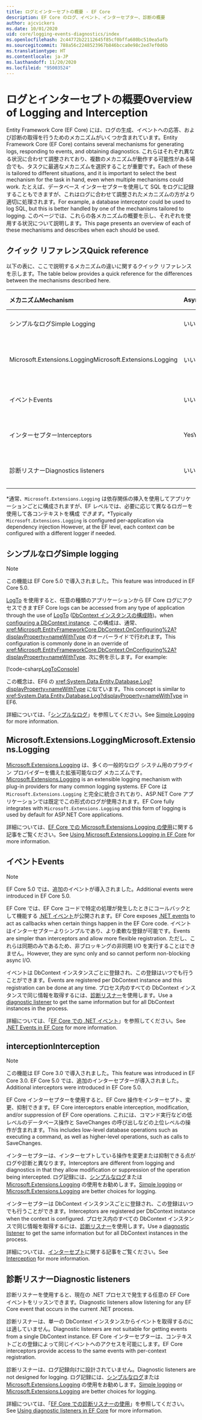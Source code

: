 ```yaml
---
title: ログとインターセプトの概要 - EF Core
description: EF Core のログ、イベント、インターセプター、診断の概要
author: ajcvickers
ms.date: 10/01/2020
uid: core/logging-events-diagnostics/index
ms.openlocfilehash: 2c44772b22112645f85cf0bffa680bc510ea5afb
ms.sourcegitcommit: 788a56c2248523967b846bcca0e98c2ed7ef0d6b
ms.translationtype: HT
ms.contentlocale: ja-JP
ms.lasthandoff: 11/20/2020
ms.locfileid: "95003524"
---
```

# <a name="overview-of-logging-and-interception"></a><span data-ttu-id="f306e-103">ログとインターセプトの概要</span><span class="sxs-lookup"><span data-stu-id="f306e-103">Overview of Logging and Interception</span></span>

<span data-ttu-id="f306e-104">Entity Framework Core (EF Core) には、ログの生成、イベントへの応答、および診断の取得を行うためのメカニズムがいくつか含まれています。</span><span class="sxs-lookup"><span data-stu-id="f306e-104">Entity Framework Core (EF Core) contains several mechanisms for generating logs, responding to events, and obtaining diagnostics.</span></span> <span data-ttu-id="f306e-105">これらはそれぞれ異なる状況に合わせて調整されており、複数のメカニズムが動作する可能性がある場合でも、タスクに最適なメカニズムを選択することが重要です。</span><span class="sxs-lookup"><span data-stu-id="f306e-105">Each of these is tailored to different situations, and it is important to select the best mechanism for the task in hand, even when multiple mechanisms could work.</span></span> <span data-ttu-id="f306e-106">たとえば、データベース インターセプターを使用して SQL をログに記録することもできますが、これはログに合わせて調整されたメカニズムの方がより適切に処理されます。</span><span class="sxs-lookup"><span data-stu-id="f306e-106">For example, a database interceptor could be used to log SQL, but this is better handled by one of the mechanisms tailored to logging.</span></span> <span data-ttu-id="f306e-107">このページでは、これらの各メカニズムの概要を示し、それぞれを使用する状況について説明します。</span><span class="sxs-lookup"><span data-stu-id="f306e-107">This page presents an overview of each of these mechanisms and describes when each should be used.</span></span>

## <a name="quick-reference"></a><span data-ttu-id="f306e-108">クイック リファレンス</span><span class="sxs-lookup"><span data-stu-id="f306e-108">Quick reference</span></span>

<span data-ttu-id="f306e-109">以下の表に、ここで説明するメカニズムの違いに関するクイック リファレンスを示します。</span><span class="sxs-lookup"><span data-stu-id="f306e-109">The table below provides a quick reference for the differences between the mechanisms described here.</span></span>

| <span data-ttu-id="f306e-110">メカニズム</span><span class="sxs-lookup"><span data-stu-id="f306e-110">Mechanism</span></span> |  <span data-ttu-id="f306e-111">Async</span><span class="sxs-lookup"><span data-stu-id="f306e-111">Async</span></span> | <span data-ttu-id="f306e-112">Scope</span><span class="sxs-lookup"><span data-stu-id="f306e-112">Scope</span></span> | <span data-ttu-id="f306e-113">登録済み</span><span class="sxs-lookup"><span data-stu-id="f306e-113">Registered</span></span> | <span data-ttu-id="f306e-114">使用目的</span><span class="sxs-lookup"><span data-stu-id="f306e-114">Intended use</span></span>
|:----------|--------|-------|------------|-------------
| <span data-ttu-id="f306e-115">シンプルなログ</span><span class="sxs-lookup"><span data-stu-id="f306e-115">Simple Logging</span></span> | <span data-ttu-id="f306e-116">いいえ</span><span class="sxs-lookup"><span data-stu-id="f306e-116">No</span></span> | <span data-ttu-id="f306e-117">コンテキストごと</span><span class="sxs-lookup"><span data-stu-id="f306e-117">Per context</span></span> | <span data-ttu-id="f306e-118">コンテキスト構成</span><span class="sxs-lookup"><span data-stu-id="f306e-118">Context configuration</span></span> | <span data-ttu-id="f306e-119">開発時のログ</span><span class="sxs-lookup"><span data-stu-id="f306e-119">Development-time logging</span></span>
| <span data-ttu-id="f306e-120">Microsoft.Extensions.Logging</span><span class="sxs-lookup"><span data-stu-id="f306e-120">Microsoft.Extensions.Logging</span></span> | <span data-ttu-id="f306e-121">いいえ</span><span class="sxs-lookup"><span data-stu-id="f306e-121">No</span></span> | <span data-ttu-id="f306e-122">コンテキストごと\*</span><span class="sxs-lookup"><span data-stu-id="f306e-122">Per context\*</span></span> | <span data-ttu-id="f306e-123">D.I.</span><span class="sxs-lookup"><span data-stu-id="f306e-123">D.I.</span></span> <span data-ttu-id="f306e-124">またはコンテキスト構成</span><span class="sxs-lookup"><span data-stu-id="f306e-124">or context configuration</span></span> | <span data-ttu-id="f306e-125">本番環境のログ</span><span class="sxs-lookup"><span data-stu-id="f306e-125">Production logging</span></span>
| <span data-ttu-id="f306e-126">イベント</span><span class="sxs-lookup"><span data-stu-id="f306e-126">Events</span></span> | <span data-ttu-id="f306e-127">いいえ</span><span class="sxs-lookup"><span data-stu-id="f306e-127">No</span></span> | <span data-ttu-id="f306e-128">コンテキストごと</span><span class="sxs-lookup"><span data-stu-id="f306e-128">Per context</span></span> | <span data-ttu-id="f306e-129">時間指定なし</span><span class="sxs-lookup"><span data-stu-id="f306e-129">Any time</span></span> | <span data-ttu-id="f306e-130">EF イベントへの応答</span><span class="sxs-lookup"><span data-stu-id="f306e-130">Reacting to EF events</span></span>
| <span data-ttu-id="f306e-131">インターセプター</span><span class="sxs-lookup"><span data-stu-id="f306e-131">Interceptors</span></span> | <span data-ttu-id="f306e-132">Yes</span><span class="sxs-lookup"><span data-stu-id="f306e-132">Yes</span></span> | <span data-ttu-id="f306e-133">コンテキストごと</span><span class="sxs-lookup"><span data-stu-id="f306e-133">Per context</span></span> | <span data-ttu-id="f306e-134">コンテキスト構成</span><span class="sxs-lookup"><span data-stu-id="f306e-134">Context configuration</span></span> | <span data-ttu-id="f306e-135">EF 操作の取り扱い</span><span class="sxs-lookup"><span data-stu-id="f306e-135">Manipulating EF operations</span></span>
| <span data-ttu-id="f306e-136">診断リスナー</span><span class="sxs-lookup"><span data-stu-id="f306e-136">Diagnostics listeners</span></span> | <span data-ttu-id="f306e-137">いいえ</span><span class="sxs-lookup"><span data-stu-id="f306e-137">No</span></span> | <span data-ttu-id="f306e-138">プロセス</span><span class="sxs-lookup"><span data-stu-id="f306e-138">Process</span></span> | <span data-ttu-id="f306e-139">グローバル</span><span class="sxs-lookup"><span data-stu-id="f306e-139">Globally</span></span> | <span data-ttu-id="f306e-140">アプリケーション診断</span><span class="sxs-lookup"><span data-stu-id="f306e-140">Application diagnostics</span></span>

<span data-ttu-id="f306e-141">\*通常、`Microsoft.Extensions.Logging` は依存関係の挿入を使用してアプリケーションごとに構成されますが、EF レベルでは、必要に応じて異なるロガーを使用して各コンテキストを構成 _できます_。</span><span class="sxs-lookup"><span data-stu-id="f306e-141">\*Typically `Microsoft.Extensions.Logging` is configured per-application via dependency injection However, at the EF level, each context _can_ be configured with a different logger if needed.</span></span>

## <a name="simple-logging"></a><span data-ttu-id="f306e-142">シンプルなログ</span><span class="sxs-lookup"><span data-stu-id="f306e-142">Simple logging</span></span>

> [!NOTE]
> <span data-ttu-id="f306e-143">この機能は EF Core 5.0 で導入されました。</span><span class="sxs-lookup"><span data-stu-id="f306e-143">This feature was introduced in EF Core 5.0.</span></span>

<span data-ttu-id="f306e-144">[LogTo](https://github.com/dotnet/efcore/blob/ec3df8fd7e4ea4ebeebfa747619cef37b23ab2c6/src/EFCore/DbContextOptionsBuilder.cs#L135) を使用すると、任意の種類のアプリケーションから EF Core ログにアクセスできます</span><span class="sxs-lookup"><span data-stu-id="f306e-144">EF Core logs can be accessed from any type of application through the use of [LogTo](https://github.com/dotnet/efcore/blob/ec3df8fd7e4ea4ebeebfa747619cef37b23ab2c6/src/EFCore/DbContextOptionsBuilder.cs#L135)</span></span> <!-- Issue #2748 <xref:Microsoft.EntityFrameworkCore.DbContextOptionsBuilder.LogTo%2A> --> <span data-ttu-id="f306e-145">([DbContext インスタンスの構成時](xref:core/dbcontext-configuration/index))。</span><span class="sxs-lookup"><span data-stu-id="f306e-145">when [configuring a DbContext instance](xref:core/dbcontext-configuration/index).</span></span> <span data-ttu-id="f306e-146">この構成は、通常、<xref:Microsoft.EntityFrameworkCore.DbContext.OnConfiguring%2A?displayProperty=nameWithType> のオーバーライドで行われます。</span><span class="sxs-lookup"><span data-stu-id="f306e-146">This configuration is commonly done in an override of <xref:Microsoft.EntityFrameworkCore.DbContext.OnConfiguring%2A?displayProperty=nameWithType>.</span></span> <span data-ttu-id="f306e-147">次に例を示します。</span><span class="sxs-lookup"><span data-stu-id="f306e-147">For example:</span></span>

<!--
    protected override void OnConfiguring(DbContextOptionsBuilder optionsBuilder)
        => optionsBuilder.LogTo(Console.WriteLine);
-->
[!code-csharp[LogToConsole](../../../samples/core/Miscellaneous/Logging/SimpleLogging/Program.cs?name=LogToConsole)]

<span data-ttu-id="f306e-148">この概念は、EF6 の <xref:System.Data.Entity.Database.Log?displayProperty=nameWithType> に似ています。</span><span class="sxs-lookup"><span data-stu-id="f306e-148">This concept is similar to <xref:System.Data.Entity.Database.Log?displayProperty=nameWithType> in EF6.</span></span>

<span data-ttu-id="f306e-149">詳細については、「[シンプルなログ](xref:core/logging-events-diagnostics/simple-logging)」を参照してください。</span><span class="sxs-lookup"><span data-stu-id="f306e-149">See [Simple Logging](xref:core/logging-events-diagnostics/simple-logging) for more information.</span></span>

## <a name="microsoftextensionslogging"></a><span data-ttu-id="f306e-150">Microsoft.Extensions.Logging</span><span class="sxs-lookup"><span data-stu-id="f306e-150">Microsoft.Extensions.Logging</span></span>

<span data-ttu-id="f306e-151">[Microsoft.Extensions.Logging](/dotnet/core/extensions/logging) は、多くの一般的なログ システム用のプラグイン プロバイダーを備えた拡張可能なログ メカニズムです。</span><span class="sxs-lookup"><span data-stu-id="f306e-151">[Microsoft.Extensions.Logging](/dotnet/core/extensions/logging) is an extensible logging mechanism with plug-in providers for many common logging systems.</span></span> <span data-ttu-id="f306e-152">EF Core は `Microsoft.Extensions.Logging` と完全に統合されており、ASP.NET Core アプリケーションでは既定でこの形式のログが使用されます。</span><span class="sxs-lookup"><span data-stu-id="f306e-152">EF Core fully integrates with `Microsoft.Extensions.Logging` and this form of logging is used by default for ASP.NET Core applications.</span></span>

<span data-ttu-id="f306e-153">詳細については、[EF Core での Microsoft.Extensions.Logging の使用](xref:core/logging-events-diagnostics/extensions-logging)に関する記事をご覧ください。</span><span class="sxs-lookup"><span data-stu-id="f306e-153">See [Using Microsoft.Extensions.Logging in EF Core](xref:core/logging-events-diagnostics/extensions-logging) for more information.</span></span>

## <a name="events"></a><span data-ttu-id="f306e-154">イベント</span><span class="sxs-lookup"><span data-stu-id="f306e-154">Events</span></span>

> [!NOTE]
> <span data-ttu-id="f306e-155">EF Core 5.0 では、追加のイベントが導入されました。</span><span class="sxs-lookup"><span data-stu-id="f306e-155">Additional events were introduced in EF Core 5.0.</span></span>

<span data-ttu-id="f306e-156">EF Core では、EF Core コードで特定の処理が発生したときにコールバックとして機能する [.NET イベント](/dotnet/standard/events/)が公開されます。</span><span class="sxs-lookup"><span data-stu-id="f306e-156">EF Core exposes [.NET events](/dotnet/standard/events/) to act as callbacks when certain things happen in the EF Core code.</span></span> <span data-ttu-id="f306e-157">イベントはインターセプターよりシンプルであり、より柔軟な登録が可能です。</span><span class="sxs-lookup"><span data-stu-id="f306e-157">Events are simpler than interceptors and allow more flexible registration.</span></span> <span data-ttu-id="f306e-158">ただし、これらは同期のみであるため、非ブロッキングの非同期 I/O を実行することはできません。</span><span class="sxs-lookup"><span data-stu-id="f306e-158">However, they are sync only and so cannot perform non-blocking async I/O.</span></span>

<span data-ttu-id="f306e-159">イベントは DbContext インスタンスごとに登録され、この登録はいつでも行うことができます。</span><span class="sxs-lookup"><span data-stu-id="f306e-159">Events are registered per DbContext instance and this registration can be done at any time.</span></span> <span data-ttu-id="f306e-160">プロセス内のすべての DbContext インスタンスで同じ情報を取得するには、[診断リスナー](xref:core/logging-events-diagnostics/diagnostic-listeners)を使用します。</span><span class="sxs-lookup"><span data-stu-id="f306e-160">Use a [diagnostic listener](xref:core/logging-events-diagnostics/diagnostic-listeners) to get the same information but for all DbContext instances in the process.</span></span>

<span data-ttu-id="f306e-161">詳細については、「[EF Core での .NET イベント](xref:core/logging-events-diagnostics/events)」を参照してください。</span><span class="sxs-lookup"><span data-stu-id="f306e-161">See [.NET Events in EF Core](xref:core/logging-events-diagnostics/events) for more information.</span></span>

## <a name="interception"></a><span data-ttu-id="f306e-162">interception</span><span class="sxs-lookup"><span data-stu-id="f306e-162">Interception</span></span>

> [!NOTE]
> <span data-ttu-id="f306e-163">この機能は EF Core 3.0 で導入されました。</span><span class="sxs-lookup"><span data-stu-id="f306e-163">This feature was introduced in EF Core 3.0.</span></span> <span data-ttu-id="f306e-164">EF Core 5.0 では、追加のインターセプターが導入されました。</span><span class="sxs-lookup"><span data-stu-id="f306e-164">Additional interceptors were introduced in EF Core 5.0.</span></span>

<span data-ttu-id="f306e-165">EF Core インターセプターを使用すると、EF Core 操作をインターセプト、変更、抑制できます。</span><span class="sxs-lookup"><span data-stu-id="f306e-165">EF Core interceptors enable interception, modification, and/or suppression of EF Core operations.</span></span> <span data-ttu-id="f306e-166">これには、コマンド実行などの低レベルのデータベース操作と SaveChanges の呼び出しなどの上位レベルの操作が含まれます。</span><span class="sxs-lookup"><span data-stu-id="f306e-166">This includes low-level database operations such as executing a command, as well as higher-level operations, such as calls to SaveChanges.</span></span>

<span data-ttu-id="f306e-167">インターセプターは、インターセプトしている操作を変更または抑制できる点がログや診断と異なります。</span><span class="sxs-lookup"><span data-stu-id="f306e-167">Interceptors are different from logging and diagnostics in that they allow modification or suppression of the operation being intercepted.</span></span> <span data-ttu-id="f306e-168">ログ記録には、[シンプルなログ](xref:core/logging-events-diagnostics/simple-logging)または [Microsoft.Extensions.Logging](xref:core/logging-events-diagnostics/extensions-logging) の使用をお勧めします。</span><span class="sxs-lookup"><span data-stu-id="f306e-168">[Simple logging](xref:core/logging-events-diagnostics/simple-logging) or [Microsoft.Extensions.Logging](xref:core/logging-events-diagnostics/extensions-logging) are better choices for logging.</span></span>

<span data-ttu-id="f306e-169">インターセプターは DbContext インスタンスごとに登録され、この登録はいつでも行うことができます。</span><span class="sxs-lookup"><span data-stu-id="f306e-169">Interceptors are registered per DbContext instance when the context is configured.</span></span> <span data-ttu-id="f306e-170">プロセス内のすべての DbContext インスタンスで同じ情報を取得するには、[診断リスナー](xref:core/logging-events-diagnostics/diagnostic-listeners)を使用します。</span><span class="sxs-lookup"><span data-stu-id="f306e-170">Use a [diagnostic listener](xref:core/logging-events-diagnostics/diagnostic-listeners) to get the same information but for all DbContext instances in the process.</span></span>

<span data-ttu-id="f306e-171">詳細については、[インターセプト](xref:core/logging-events-diagnostics/interceptors)に関する記事をご覧ください。</span><span class="sxs-lookup"><span data-stu-id="f306e-171">See [Interception](xref:core/logging-events-diagnostics/interceptors) for more information.</span></span>

## <a name="diagnostic-listeners"></a><span data-ttu-id="f306e-172">診断リスナー</span><span class="sxs-lookup"><span data-stu-id="f306e-172">Diagnostic listeners</span></span>

<span data-ttu-id="f306e-173">診断リスナーを使用すると、現在の .NET プロセスで発生する任意の EF Core イベントをリッスンできます。</span><span class="sxs-lookup"><span data-stu-id="f306e-173">Diagnostic listeners allow listening for any EF Core event that occurs in the current .NET process.</span></span>

<span data-ttu-id="f306e-174">診断リスナーは、単一の DbContext インスタンスからイベントを取得するのには適していません。</span><span class="sxs-lookup"><span data-stu-id="f306e-174">Diagnostic listeners are not suitable for getting events from a single DbContext instance.</span></span> <span data-ttu-id="f306e-175">EF Core インターセプターは、コンテキストごとの登録によって同じイベントへのアクセスを可能にします。</span><span class="sxs-lookup"><span data-stu-id="f306e-175">EF Core interceptors provide access to the same events with per-context registration.</span></span>

<span data-ttu-id="f306e-176">診断リスナーは、ログ記録向けに設計されていません。</span><span class="sxs-lookup"><span data-stu-id="f306e-176">Diagnostic listeners are not designed for logging.</span></span> <span data-ttu-id="f306e-177">ログ記録には、[シンプルなログ](xref:core/logging-events-diagnostics/simple-logging)または [Microsoft.Extensions.Logging](xref:core/logging-events-diagnostics/extensions-logging) の使用をお勧めします。</span><span class="sxs-lookup"><span data-stu-id="f306e-177">[Simple logging](xref:core/logging-events-diagnostics/simple-logging) or [Microsoft.Extensions.Logging](xref:core/logging-events-diagnostics/extensions-logging) are better choices for logging.</span></span>

<span data-ttu-id="f306e-178">詳細については、「[EF Core での診断リスナーの使用](xref:core/logging-events-diagnostics/diagnostic-listeners)」を参照してください。</span><span class="sxs-lookup"><span data-stu-id="f306e-178">See [Using diagnostic listeners in EF Core](xref:core/logging-events-diagnostics/diagnostic-listeners) for more information.</span></span>
